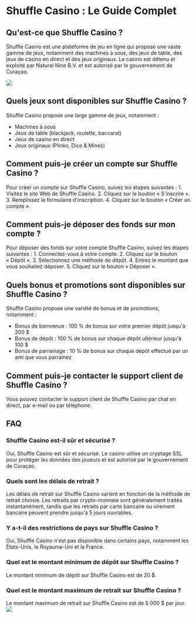 # Shuffle Casino : Le Guide Complet

## Qu\'est-ce que Shuffle Casino ?

Shuffle Casino est une plateforme de jeu en ligne qui propose une vaste
gamme de jeux, notamment des machines à sous, des jeux de table, des
jeux de casino en direct et des jeux originaux. Le casino est détenu et
exploité par Natural Nine B.V. et est autorisé par le gouvernement de
Curaçao.

[![](https://i.imgur.com/JJwkDm3.png)](https://traff.sbs/frcas)

## Quels jeux sont disponibles sur Shuffle Casino ?

Shuffle Casino propose une large gamme de jeux, notamment :

-   Machines à sous
-   Jeux de table (blackjack, roulette, baccarat)
-   Jeux de casino en direct
-   Jeux originaux (Plinko, Dice & Mines)

## Comment puis-je créer un compte sur Shuffle Casino ?

Pour créer un compte sur Shuffle Casino, suivez les étapes
suivantes : 1. Visitez le site Web de Shuffle Casino. 2. Cliquez sur le
bouton « S\'inscrire ». 3. Remplissez le formulaire d\'inscription. 4.
Cliquez sur le bouton « Créer un compte ».

## Comment puis-je déposer des fonds sur mon compte ?

Pour déposer des fonds sur votre compte Shuffle Casino, suivez les
étapes suivantes : 1. Connectez-vous à votre compte. 2. Cliquez sur le
bouton « Dépôt ». 3. Sélectionnez une méthode de dépôt. 4. Entrez le
montant que vous souhaitez déposer. 5. Cliquez sur le bouton
« Déposer ».

## Quels bonus et promotions sont disponibles sur Shuffle Casino ?

Shuffle Casino propose une variété de bonus et de promotions,
notamment :

-   Bonus de bienvenue : 100 % de bonus sur votre premier dépôt jusqu\'à
    200 \$
-   Bonus de dépôt : 100 % de bonus sur chaque dépôt ultérieur jusqu\'à
    100 \$
-   Bonus de parrainage : 10 % de bonus sur chaque dépôt effectué par un
    ami que vous parrainez

## Comment puis-je contacter le support client de Shuffle Casino ?

Vous pouvez contacter le support client de Shuffle Casino par chat en
direct, par e-mail ou par téléphone.

## FAQ

### Shuffle Casino est-il sûr et sécurisé ?

Oui, Shuffle Casino est sûr et sécurisé. Le casino utilise un cryptage
SSL pour protéger les données des joueurs et est autorisé par le
gouvernement de Curaçao.

### Quels sont les délais de retrait ?

Les délais de retrait sur Shuffle Casino varient en fonction de la
méthode de retrait choisie. Les retraits par crypto-monnaie sont
généralement traités instantanément, tandis que les retraits par carte
bancaire ou virement bancaire peuvent prendre jusqu\'à 5 jours
ouvrables.

### Y a-t-il des restrictions de pays sur Shuffle Casino ?

Oui, Shuffle Casino n\'est pas disponible dans certains pays, notamment
les États-Unis, le Royaume-Uni et la France.

### Quel est le montant minimum de dépôt sur Shuffle Casino ?

Le montant minimum de dépôt sur Shuffle Casino est de 20 \$.

### Quel est le montant maximum de retrait sur Shuffle Casino ?

Le montant maximum de retrait sur Shuffle Casino est de 5 000 \$ par
jour.
[![](\%22https://i.imgur.com/JJwkDm3.png\%22)](\%22https://traff.sbs/frcas\%22)

